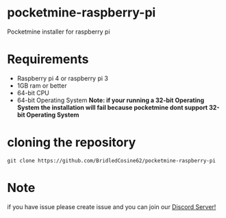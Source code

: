 # pocketmine-raspberry-pi
Pocketmine installer for raspberry pi
# Requirements
- Raspberry pi 4 or raspberry pi 3
- 1GB ram or better
- 64-bit CPU
- 64-bit Operating System
**Note: if your running a 32-bit Operating System the installation will fail because pocketmine dont support 32-bit Operating System**
# cloning the repository
```git clone https://github.com/BridledCosine62/pocketmine-raspberry-pi```
# Note
if you have issue please create issue and you can join our [Discord Server!](https://discord.gg/gwXByZc6Qj)
